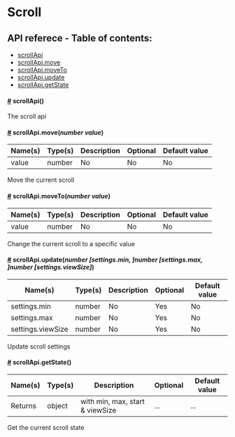 # Scroll

## API referece - Table of contents:
* <a href="#scrollApi">scrollApi</a>
* <a href="#scrollApi.move">scrollApi.move</a>
* <a href="#scrollApi.moveTo">scrollApi.moveTo</a>
* <a href="#scrollApi.update">scrollApi.update</a>
* <a href="#scrollApi.getState">scrollApi.getState</a>


#### <a name='scrollApi' href='#scrollApi'>#</a> **scrollApi**()


The scroll api  
#### <a name='scrollApi.move' href='#scrollApi.move'>#</a> **scrollApi.move**(*number value*)

|Name(s)|Type(s)|Description|Optional|Default value|
|-------|-------|-----------|--------|-------------|
| value | number | No | No | No |

Move the current scroll  
#### <a name='scrollApi.moveTo' href='#scrollApi.moveTo'>#</a> **scrollApi.moveTo**(*number value*)

|Name(s)|Type(s)|Description|Optional|Default value|
|-------|-------|-----------|--------|-------------|
| value | number | No | No | No |

Change the current scroll to a specific value  
#### <a name='scrollApi.update' href='#scrollApi.update'>#</a> **scrollApi.update**(*number [settings.min, ]number [settings.max, ]number [settings.viewSize]*)

|Name(s)|Type(s)|Description|Optional|Default value|
|-------|-------|-----------|--------|-------------|
| settings.min | number | No | Yes | No |
| settings.max | number | No | Yes | No |
| settings.viewSize | number | No | Yes | No |

Update scroll settings  
#### <a name='scrollApi.getState' href='#scrollApi.getState'>#</a> **scrollApi.getState**()

|Name(s)|Type(s)|Description|Optional|Default value|
|-------|-------|-----------|--------|-------------|
| Returns | object | with min, max, start &amp; viewSize | ... | ... |

Get the current scroll state  


